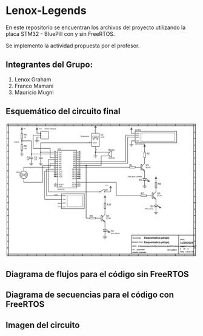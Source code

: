# Lenox-Legends

En este repositorio se encuentran los archivos del proyecto utilizando 
la placa STM32 - BluePill con y sin FreeRTOS.

Se implemento la actividad propuesta por el profesor.

## Integrantes del Grupo:
1. Lenox Graham
2. Franco Mamaní
3. Mauricio Mugni

## Esquemático del circuito final
![alt text](<circuito/Project Backups/Esquematico.SVG>)

## Diagrama de flujos para el código sin FreeRTOS


## Diagrama de secuencias para el código con FreeRTOS


## Imagen del circuito 


